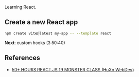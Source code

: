 Learning React.

## Create a new React app

```bash
npm create vite@latest my-app -- --template react
```

**Next**: custom hooks (3:50:40)

## References

- [50+ HOURS REACT.JS 19 MONSTER CLASS (HuXn WebDev)](https://www.youtube.com/watch?v=M9O5AjEFzKw&t=9255s)
